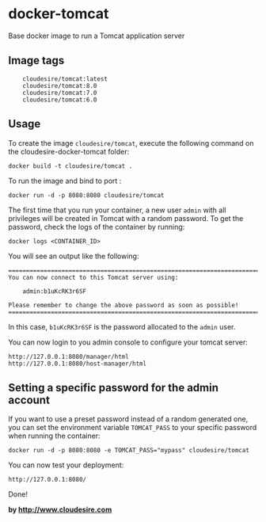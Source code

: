 docker-tomcat
===================
Base docker image to run a Tomcat application server


Image tags
----------
```
    cloudesire/tomcat:latest
    cloudesire/tomcat:8.0
    cloudesire/tomcat:7.0
    cloudesire/tomcat:6.0
```


Usage
-----

To create the image `cloudesire/tomcat`, execute the following command on the cloudesire-docker-tomcat folder:

    docker build -t cloudesire/tomcat .

To run the image and bind to port :

    docker run -d -p 8080:8080 cloudesire/tomcat


The first time that you run your container, a new user `admin` with all privileges 
will be created in Tomcat with a random password. To get the password, check the logs
of the container by running:

    docker logs <CONTAINER_ID>

You will see an output like the following:

    ========================================================================
    You can now connect to this Tomcat server using:

        admin:b1uKcRK3r6SF

    Please remember to change the above password as soon as possible!
    ========================================================================

In this case, `b1uKcRK3r6SF` is the password allocated to the `admin` user.

You can now login to you admin console to configure your tomcat server:

    http://127.0.0.1:8080/manager/html
    http://127.0.0.1:8080/host-manager/html


Setting a specific password for the admin account
-------------------------------------------------

If you want to use a preset password instead of a random generated one, you can
set the environment variable `TOMCAT_PASS` to your specific password when running the container:

    docker run -d -p 8080:8080 -e TOMCAT_PASS="mypass" cloudesire/tomcat

You can now test your deployment:

    http://127.0.0.1:8080/

Done!

**by http://www.cloudesire.com**
